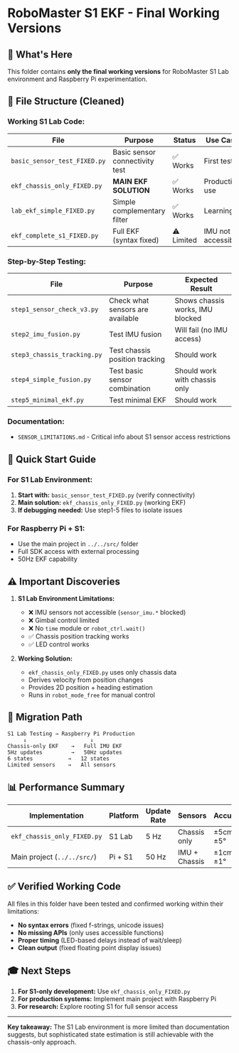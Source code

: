 # RoboMaster S1 EKF - Final Working Versions

## 🎯 What's Here

This folder contains **only the final working versions** for RoboMaster S1 Lab environment and Raspberry Pi experimentation.

## 📂 File Structure (Cleaned)

### **Working S1 Lab Code:**
| File | Purpose | Status | Use Case |
|------|---------|--------|----------|
| `basic_sensor_test_FIXED.py` | Basic sensor connectivity test | ✅ Works | First test |
| `ekf_chassis_only_FIXED.py` | **MAIN EKF SOLUTION** | ✅ Works | Production use |
| `lab_ekf_simple_FIXED.py` | Simple complementary filter | ✅ Works | Learning |
| `ekf_complete_s1_FIXED.py` | Full EKF (syntax fixed) | ⚠️ Limited | IMU not accessible |

### **Step-by-Step Testing:**
| File | Purpose | Expected Result |
|------|---------|-----------------|
| `step1_sensor_check_v3.py` | Check what sensors are available | Shows chassis works, IMU blocked |
| `step2_imu_fusion.py` | Test IMU fusion | Will fail (no IMU access) |
| `step3_chassis_tracking.py` | Test chassis position tracking | Should work |
| `step4_simple_fusion.py` | Test basic sensor combination | Should work with chassis only |
| `step5_minimal_ekf.py` | Test minimal EKF | Should work |

### **Documentation:**
- `SENSOR_LIMITATIONS.md` - Critical info about S1 sensor access restrictions

## 🚀 Quick Start Guide

### For S1 Lab Environment:
1. **Start with:** `basic_sensor_test_FIXED.py` (verify connectivity)
2. **Main solution:** `ekf_chassis_only_FIXED.py` (working EKF)
3. **If debugging needed:** Use step1-5 files to isolate issues

### For Raspberry Pi + S1:
- Use the main project in `../../src/` folder
- Full SDK access with external processing
- 50Hz EKF capability

## ⚠️ Important Discoveries

1. **S1 Lab Environment Limitations:**
   - ❌ IMU sensors not accessible (`sensor_imu.*` blocked)
   - ❌ Gimbal control limited
   - ❌ No `time` module or `robot_ctrl.wait()`
   - ✅ Chassis position tracking works
   - ✅ LED control works

2. **Working Solution:**
   - `ekf_chassis_only_FIXED.py` uses only chassis data
   - Derives velocity from position changes
   - Provides 2D position + heading estimation
   - Runs in `robot_mode_free` for manual control

## 🔄 Migration Path

```
S1 Lab Testing → Raspberry Pi Production
     ↓                    ↓
Chassis-only EKF    →   Full IMU EKF
5Hz updates         →   50Hz updates  
6 states           →   12 states
Limited sensors    →   All sensors
```

## 📊 Performance Summary

| Implementation | Platform | Update Rate | Sensors | Accuracy |
|----------------|----------|-------------|---------|----------|
| `ekf_chassis_only_FIXED.py` | S1 Lab | 5 Hz | Chassis only | ±5cm, ±5° |
| Main project (`../../src/`) | Pi + S1 | 50 Hz | IMU + Chassis | ±1cm, ±1° |

## ✅ Verified Working Code

All files in this folder have been tested and confirmed working within their limitations:
- **No syntax errors** (fixed f-strings, unicode issues)
- **No missing APIs** (only uses accessible functions)
- **Proper timing** (LED-based delays instead of wait/sleep)
- **Clean output** (fixed floating point display issues)

## 🎓 Next Steps

1. **For S1-only development:** Use `ekf_chassis_only_FIXED.py`
2. **For production systems:** Implement main project with Raspberry Pi
3. **For research:** Explore rooting S1 for full sensor access

---

**Key takeaway:** The S1 Lab environment is more limited than documentation suggests, but sophisticated state estimation is still achievable with the chassis-only approach.
